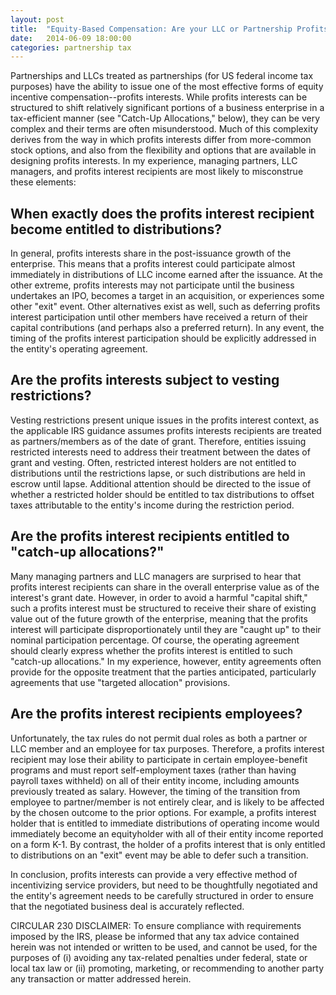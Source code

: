 ```yaml
---
layout: post
title:  "Equity-Based Compensation: Are your LLC or Partnership Profits Interests Structured Correctly?"
date:   2014-06-09 18:00:00
categories: partnership tax
---
```


Partnerships and LLCs treated as partnerships (for US federal income tax purposes) have the ability to issue one of the most effective forms of 
equity incentive compensation--profits interests. While profits interests can be structured to shift relatively significant portions of a 
business enterprise in a tax-efficient manner (see "Catch-Up Allocations," below), they can be very complex and their terms are often 
misunderstood. Much of this complexity derives from the way in which profits interests differ from more-common stock options, and also from 
the flexibility and options that are available in designing profits interests. In my experience, managing partners, LLC managers, and profits 
interest recipients are most likely to misconstrue these elements:  

## When exactly does the profits interest recipient become entitled to distributions?  

In general, profits interests share in the post-issuance growth of the enterprise. This means that a profits interest could participate 
almost immediately in distributions of LLC income earned after the issuance. At the other extreme, profits interests may not participate until 
the business undertakes an IPO, becomes a target in an acquisition, or experiences some other "exit" event. Other alternatives exist as well, such 
as deferring profits interest participation until other members have received a return of their capital contributions (and perhaps also a 
preferred return). In any event, the timing of the profits interest participation should be explicitly addressed in the entity's operating 
agreement.  

## Are the profits interests subject to vesting restrictions?  

Vesting restrictions present unique issues in the profits interest context, as the applicable IRS guidance assumes profits interests recipients 
are treated as partners/members as of the date of grant. Therefore, entities issuing restricted interests need to address their treatment 
between the dates of grant and vesting. Often, restricted interest holders are not entitled to distributions until the restrictions lapse, or 
such distributions are held in escrow until lapse. Additional attention should be directed to the issue of whether a restricted 
holder should be entitled to tax distributions to offset taxes attributable to the entity's income during the restriction period.  

## Are the profits interest recipients entitled to "catch-up allocations?"  

Many managing partners and LLC managers are surprised to hear that profits interest recipients can share in the overall enterprise value as of 
the interest's grant date. However, in order to avoid a harmful "capital shift," such a profits interest must be structured to receive 
their share of existing value out of the future growth of the enterprise, meaning that the profits interest will participate disproportionately 
until they are "caught up" to their nominal participation percentage. Of course, the operating agreement should clearly express whether the 
profits interest is entitled to such "catch-up allocations." In my experience, however, entity agreements often provide for the opposite treatment 
that the parties anticipated, particularly agreements that use "targeted allocation" provisions.  

## Are the profits interest recipients employees?  

Unfortunately, the tax rules do not permit dual roles as both a partner or LLC member and an employee for tax purposes. Therefore, a profits 
interest recipient may lose their ability to participate in certain employee-benefit programs and must report self-employment taxes (rather than 
having payroll taxes withheld) on all of their entity income, including amounts previously treated as salary. However, the timing of the 
transition from employee to partner/member is not entirely clear, and is likely to be affected by the chosen outcome to the prior options. For 
example, a profits interest holder that is entitled to immediate distributions of operating income would immediately become an equityholder 
with all of their entity income reported on a form K-1. By contrast, the holder of a profits interest that is only entitled to distributions 
on an "exit" event may be able to defer such a transition.  

In conclusion, profits interests can provide a very effective method of incentivizing service providers, but need to be thoughtfully negotiated 
and the entity's agreement needs to be carefully structured in order to ensure that the negotiated business deal is accurately reflected.  

CIRCULAR 230 DISCLAIMER: To ensure compliance with requirements imposed by the IRS, please be informed that any tax advice contained herein was not intended or written to be 
used, and cannot be used, for the purposes of (i) avoiding any tax-related penalties under federal, state or local tax law or (ii) promoting, marketing, or recommending to 
another party any transaction or matter addressed herein.